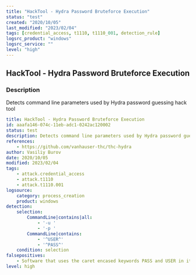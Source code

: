 ```yaml
---
title: "HackTool - Hydra Password Bruteforce Execution"
status: "test"
created: "2020/10/05"
last_modified: "2023/02/04"
tags: [credential_access, t1110, t1110_001, detection_rule]
logsrc_product: "windows"
logsrc_service: ""
level: "high"
---
```


## HackTool - Hydra Password Bruteforce Execution

### Description

Detects command line parameters used by Hydra password guessing hack tool

```yml
title: HackTool - Hydra Password Bruteforce Execution
id: aaafa146-074c-11eb-adc1-0242ac120002
status: test
description: Detects command line parameters used by Hydra password guessing hack tool
references:
    - https://github.com/vanhauser-thc/thc-hydra
author: Vasiliy Burov
date: 2020/10/05
modified: 2023/02/04
tags:
    - attack.credential_access
    - attack.t1110
    - attack.t1110.001
logsource:
    category: process_creation
    product: windows
detection:
    selection:
        CommandLine|contains|all:
            - '-u '
            - '-p '
        CommandLine|contains:
            - '^USER^'
            - '^PASS^'
    condition: selection
falsepositives:
    - Software that uses the caret encased keywords PASS and USER in its command line
level: high

```
